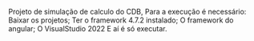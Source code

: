 Projeto de simulação de calculo do CDB, 
Para a execução é necessário:
  Baixar os projetos;
  Ter o framework 4.7.2 instalado;
  O framework do angular;
  O VisualStudio 2022
E aí é só executar.
